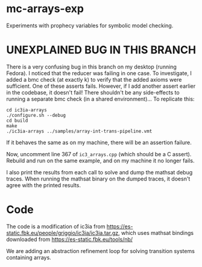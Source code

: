 # mc-arrays-exp
Experiments with prophecy variables for symbolic model checking.

# UNEXPLAINED BUG IN THIS BRANCH
There is a very confusing bug in this branch on my desktop (running Fedora). I noticed that the reducer was failing in one case. To investigate, I added a bmc check (at exactly k) to verify that the added axioms were sufficient. One of these asserts fails. However, if I add another assert earlier in the codebase, it doesn't fail! There shouldn't be any side-effects to running a separate bmc check (in a shared environment)... To replicate this:
```
cd ic3ia-arrays
./configure.sh --debug
cd build
make
./ic3ia-arrays ../samples/array-int-trans-pipeline.vmt
```

If it behaves the same as on my machine, there will be an assertion failure.

Now, uncomment line 367 of `ic3_arrays.cpp` (which should be a C assert). Rebuild and run on the same example, and on my machine it no longer fails.

I also print the results from each call to solve and dump the mathsat debug traces. When running the mathsat binary on the dumped traces, it doesn't agree with the printed results.

# Code
The code is a modification of ic3ia from https://es-static.fbk.eu/people/griggio/ic3ia/ic3ia.tar.gz, which uses mathsat bindings downloaded from https://es-static.fbk.eu/tools/nb/

We are adding an abstraction refinement loop for solving transition systems containing arrays.
